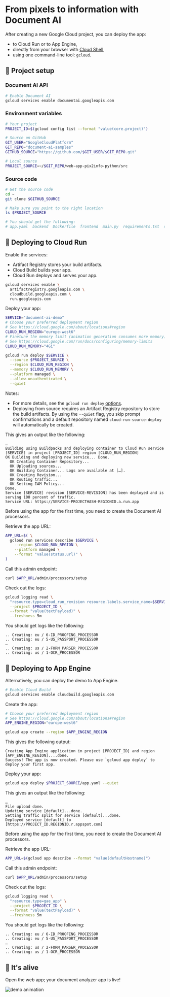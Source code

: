 # From pixels to information with Document AI

After creating a new Google Cloud project, you can deploy the app:

- to Cloud Run or to App Engine,
- directly from your browser with [Cloud Shell](https://console.cloud.google.com/?cloudshell=true),
- using one command-line tool: `gcloud`.

## 🔧 Project setup

### Document AI API

```bash
# Enable Document AI
gcloud services enable documentai.googleapis.com
```

### Environment variables

```bash
# Your project
PROJECT_ID=$(gcloud config list --format "value(core.project)")

# Source on GitHub
GIT_USER="GoogleCloudPlatform"
GIT_REPO="document-ai-samples"
GITHUB_SOURCE="https://github.com/$GIT_USER/$GIT_REPO.git"

# Local source
PROJECT_SOURCE=~/$GIT_REPO/web-app-pix2info-python/src
```

### Source code

```bash
# Get the source code
cd ~
git clone $GITHUB_SOURCE

# Make sure you point to the right location
ls $PROJECT_SOURCE

# You should get the following:
# app.yaml  backend  Dockerfile  frontend  main.py  requirements.txt  samples
```

## 🚀 Deploying to Cloud Run

Enable the services:

- Artifact Registry stores your build artifacts.
- Cloud Build builds your app.
- Cloud Run deploys and serves your app.

```bash
gcloud services enable \
  artifactregistry.googleapis.com \
  cloudbuild.googleapis.com \
  run.googleapis.com
```

Deploy your app:

```bash
SERVICE="document-ai-demo"
# Choose your preferred deployment region
# See https://cloud.google.com/about/locations#region
CLOUD_RUN_REGION="europe-west6"
# Finetune the memory limit (animation generation consumes more memory)
# See https://cloud.google.com/run/docs/configuring/memory-limits
CLOUD_RUN_MEMORY="4Gi"

gcloud run deploy $SERVICE \
  --source $PROJECT_SOURCE \
  --region $CLOUD_RUN_REGION \
  --memory $CLOUD_RUN_MEMORY \
  --platform managed \
  --allow-unauthenticated \
  --quiet
```

Notes:

- For more details, see the `gcloud run deploy` [options](https://cloud.google.com/sdk/gcloud/reference/run/deploy).
- Deploying from source requires an Artifact Registry repository to store the build artifacts. By using the `--quiet` flag, you skip prompt confirmations and a default repository named `cloud-run-source-deploy` will automatically be created.

This gives an output like the following:

```text
…
Building using Buildpacks and deploying container to Cloud Run service [SERVICE] in project [PROJECT_ID] region [CLOUD_RUN_REGION]
OK Building and deploying new service... Done.
  OK Creating Container Repository...
  OK Uploading sources...
  OK Building Container... Logs are available at […].
  OK Creating Revision...
  OK Routing traffic...
  OK Setting IAM Policy...
Done.
Service [SERVICE] revision [SERVICE-REVISION] has been deployed and is serving 100 percent of traffic.
Service URL: https://SERVICE-PROJECTHASH-REGIONID.a.run.app
```

Before using the app for the first time, you need to create the Document AI processors.

Retrieve the app URL:

```bash
APP_URL=$( \
  gcloud run services describe $SERVICE \
    --region $CLOUD_RUN_REGION \
    --platform managed \
    --format "value(status.url)" \
)
```

Call this admin endpoint:

```bash
curl $APP_URL/admin/processors/setup
```

Check out the logs:

```bash
gcloud logging read \
  "resource.type=cloud_run_revision resource.labels.service_name=$SERVICE" \
  --project $PROJECT_ID \
  --format "value(textPayload)" \
  --freshness 5m
```

You should get logs like the following:

```text
.. Creating: eu / 6-ID_PROOFING_PROCESSOR
.. Creating: eu / 5-US_PASSPORT_PROCESSOR
…
.. Creating: us / 2-FORM_PARSER_PROCESSOR
.. Creating: us / 1-OCR_PROCESSOR
```

## 🚀 Deploying to App Engine

Alternatively, you can deploy the demo to App Engine.

```bash
# Enable Cloud Build
gcloud services enable cloudbuild.googleapis.com
```

Create the app:

```bash
# Choose your preferred deployment region
# See https://cloud.google.com/about/locations#region
APP_ENGINE_REGION="europe-west6"

gcloud app create --region $APP_ENGINE_REGION
```

This gives the following output:

```text
Creating App Engine application in project [PROJECT_ID] and region [APP_ENGINE_REGION]....done.
Success! The app is now created. Please use `gcloud app deploy` to deploy your first app.
```

Deploy your app:

```bash
gcloud app deploy $PROJECT_SOURCE/app.yaml --quiet
```

This gives an output like the following:

```text
…
File upload done.
Updating service [default]...done.
Setting traffic split for service [default]...done.
Deployed service [default] to [https://PROJECT_ID.REGIONID.r.appspot.com]
```

Before using the app for the first time, you need to create the Document AI processors.

Retrieve the app URL:

```bash
APP_URL=$(gcloud app describe --format "value(defaultHostname)")
```

Call this admin endpoint:

```bash
curl $APP_URL/admin/processors/setup
```

Check out the logs:

```bash
gcloud logging read \
  "resource.type=gae_app" \
  --project $PROJECT_ID \
  --format "value(textPayload)" \
  --freshness 5m
```

You should get logs like the following:

```text
.. Creating: eu / 6-ID_PROOFING_PROCESSOR
.. Creating: eu / 5-US_PASSPORT_PROCESSOR
…
.. Creating: us / 2-FORM_PARSER_PROCESSOR
.. Creating: us / 1-OCR_PROCESSOR
```

## 🎉 It's alive

Open the web app; your document analyzer app is live!

![demo animation](pics/22f_demo_camera.gif)
